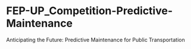 # FEP-UP_Competition-Predictive-Maintenance
Anticipating the Future: Predictive Maintenance for Public Transportation
